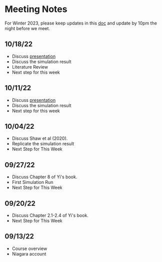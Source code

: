 # Meeting Notes

For Winter 2023, please keep updates in this [doc](https://docs.google.com/document/d/1KtgEr9Ycpk0xhGxcb5wOUipk1cwnSeognBge-GFMRQU/edit?usp=sharing) and update by 10pm the night before we meet.


## 10/18/22
* Discuss [presentation](https://github.com/jlgrons/Healthcare-DataScience-Reading-Group/tree/main/Fall%202022%20Slides)
* Discuss the simulation result
* Literature Review
* Next step for this week


## 10/11/22
* Discuss [presentation](https://github.com/jlgrons/Healthcare-DataScience-Reading-Group/tree/main/Fall%202022%20Slides)
* Discuss the simulation result
* Next step for this week


## 10/04/22

* Discuss Shaw et al (2020).
* Replicate the simulation result
* Next Step for This Week

## 09/27/22

* Discuss Chapter 8 of Yi's book.
* First Simulation Run
* Next Step for This Week

## 09/20/22

* Discuss Chapter 2.1-2.4 of Yi's book.
* Next Step for This Week

## 09/13/22

* Course overview
* Niagara account
